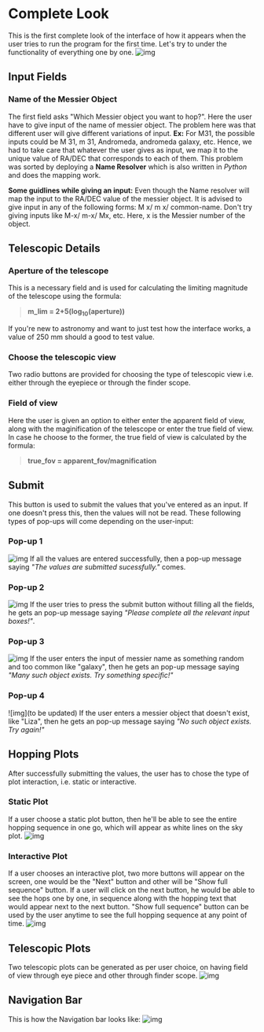 # Complete Look
This is the first complete look of the interface of how it appears when the user tries to run the program for the first time. Let's try to under the functionality of everything one by one.
![img](https://github.com/Liza23/Star-Hopping-KSP/blob/master/Final%20Project/User%20Interface/example-images/first.png)

## Input Fields
### Name of the Messier Object
The first field asks "Which Messier object you want to hop?". Here the user have to give input of the name of messier object. The problem here was that different user will give different variations of input. **Ex:** For M31, the possible inputs could be M 31, m 31, Andromeda, andromeda galaxy, etc. Hence, we had to take care that whatever the user gives as input, we map it to the unique value of RA/DEC that corresponds to each of them. This problem was sorted by deploying a **Name Resolver** which is also written in *Python* and does the mapping work. 

**Some guidlines while giving an input:** Even though the Name resolver will map the input to the RA/DEC value of the messier object. It is advised to give input in any of the following forms: M x/ m x/ common-name. Don't try giving inputs like M-x/ m-x/ Mx, etc. Here, x is the Messier number of the object.

## Telescopic Details
### Aperture of the telescope
This is a necessary field and is used for calculating the limiting magnitude of the telescope using the formula:
> **m_lim = 2+5(log<sub>10</sub>(aperture))**

If you're new to astronomy and want to just test how the interface works, a value of 250 mm should a good to test value.

### Choose the telescopic view
Two radio buttons are provided for choosing the type of telescopic view i.e. either through the eyepiece or through the finder scope. 

### Field of view
Here the user is given an option to either enter the apparent field of view, along with the maginification of the telescope or enter the true field of view. In case he choose to the former, the true field of view is calculated by the formula:
> **true_fov = apparent_fov/magnification**

## Submit
This button is used to submit the values that you've entered as an input. If one doesn't press this, then the values will not be read. These following types of pop-ups will come depending on the user-input:

### Pop-up 1
![img](https://github.com/Liza23/Star-Hopping-KSP/blob/master/Final%20Project/User%20Interface/example-images/submit-1.png)
If all the values are entered successfully, then a pop-up message saying *"The values are submitted sucessfully."* comes. 

### Pop-up 2
![img](https://github.com/Liza23/Star-Hopping-KSP/blob/master/Final%20Project/User%20Interface/example-images/submit-2.png)
If the user tries to press the submit button without filling all the fields, he gets an pop-up message saying *"Please complete all the relevant input boxes!"*.

### Pop-up 3
![img](https://github.com/Liza23/Star-Hopping-KSP/blob/master/Final%20Project/User%20Interface/example-images/submit-3.jpg)
If the user enters the input of messier name as something random and too common like "galaxy", then he gets an pop-up message saying *"Many such object exists. Try something specific!"*

### Pop-up 4
![img](to be updated)
If the user enters a messier object that doesn't exist, like "Liza", then he gets an pop-up message saying *"No such object exists. Try again!"*

## Hopping Plots 
After successfully submitting the values, the user has to chose the type of plot interaction, i.e. static or interactive. 
### Static Plot
If a user choose a static plot button, then he'll be able to see the entire hopping sequence in one go, which will appear as white lines on the sky plot. 
![img](https://github.com/Liza23/Star-Hopping-KSP/blob/master/Final%20Project/User%20Interface/example-images/static.png)

### Interactive Plot
If a user chooses an interactive plot, two more buttons will appear on the screen, one would be the "Next" button and other will be "Show full sequence" button. If a user will click on the next button, he would be able to see the hops one by one, in sequence along with the hopping text that would appear next to the next button. "Show full sequence" button can be used by the user anytime to see the full hopping sequence at any point of time.
![img](https://github.com/Liza23/Star-Hopping-KSP/blob/master/Final%20Project/User%20Interface/example-images/interactive.png)

## Telescopic Plots
Two telescopic plots can be generated as per user choice, on having field of view through eye piece and other through finder scope. 
![img](https://github.com/Liza23/Star-Hopping-KSP/blob/master/Final%20Project/User%20Interface/example-images/telescopic.png)

## Navigation Bar
This is how the Navigation bar looks like:
![img](https://github.com/Liza23/Star-Hopping-KSP/blob/master/Final%20Project/User%20Interface/example-images/nav.png)

